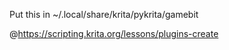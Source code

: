 


Put this in ~/.local/share/krita/pykrita/gamebit

@https://scripting.krita.org/lessons/plugins-create